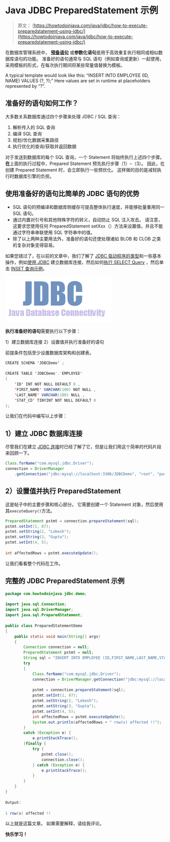 # Java JDBC PreparedStatement 示例

> 原文： [https://howtodoinjava.com/java/jdbc/how-to-execute-preparedstatement-using-jdbc/](https://howtodoinjava.com/java/jdbc/how-to-execute-preparedstatement-using-jdbc/)

在数据库管理系统中， [**预备语句**](https://en.wikipedia.org/wiki/Prepared_statement) 或**参数化语句**是用于高效重复执行相同或相似数据库语句的功能。 准备好的语句通常与 SQL 语句（例如查询或更新）一起使用，采用模板的形式，在每次执行期间将某些常量值替换为模板。

A typical template would look like this: “INSERT INTO EMPLOYEE (ID, NAME) VALUES (?, ?);”
Here values are set in runtime at placeholders represented by “?”.

## 准备好的语句如何工作？

大多数关系数据库通过四个步骤来处理 JDBC / SQL 查询：

1.  解析传入的 SQL 查询
2.  编译 SQL 查询
3.  规划/优化数据采集路径
4.  执行优化的查询/获取并返回数据

对于发送到数据库的每个 SQL 查询，一个 Statement 将始终执行上述四个步骤。 **在**上面的执行过程中，Prepared Statement 预先执行步骤（1）–（3）。 因此，在创建 Prepared Statement 时，会立即执行一些预优化。 这样做的目的是减轻执行时数据库引擎的负担。

## 使用准备好的语句比简单的 JDBC 语句的优势

*   SQL 语句的预编译和数据库侧缓存可提高整体执行速度，并能够批量重用同一 SQL 语句。
*   通过内置对引号和其他特殊字符的转义，自动防止 SQL 注入攻击。 请注意，这要求您使用任何 PreparedStatement setXxx（）方法来设置值，并且不能通过字符串串联使用 SQL 字符串中的值。
*   除了以上两种主要用法外，准备好的语句还使处理诸如 BLOB 和 CLOB 之类的复杂对象变得容易。

如果您错过了，在以前的文章中，我们了解了 [JDBC 驱动程序的类型](//howtodoinjava.com/java/jdbc/jdbc-basics-types-of-jdbc-drivers/ "JDBC Basics : Types of JDBC Drivers?")和一些基本操作，例如[使用 JDBC](//howtodoinjava.com/java/jdbc/jdbc-mysql-database-connection-example/ "JDBC MySQL Database Connection Example") 建立数据库连接，然后如何[执行 SELECT Query](//howtodoinjava.com/misc/jdbc-select-query-example/ "JDBC SELECT Query Example") ，然后单击 [INSET 查询示例](//howtodoinjava.com/java/jdbc/jdbc-sql-insert-query-example/ "JDBC SQL INSERT Query Example")。

![JDBC-Icon](img/353e2fc90002c7f65b66549c16f491fa.png)

**执行准备好的语句**需要执行以下步骤：

1）建立数据库连接
2）设置值并执行准备好的语句

前提条件包括至少设置数据库架构和创建表。

```java
CREATE SCHEMA 'JDBCDemo' ;

CREATE TABLE 'JDBCDemo'.'EMPLOYEE'
(
	'ID' INT NOT NULL DEFAULT 0 ,
	'FIRST_NAME' VARCHAR(100) NOT NULL ,
	'LAST_NAME' VARCHAR(100) NULL ,
	'STAT_CD' TINYINT NOT NULL DEFAULT 0
);

```

让我们在代码中编写以上步骤：

## 1）建立 JDBC 数据库连接

尽管我们在建立 [JDBC 连接](//howtodoinjava.com/java/jdbc/jdbc-mysql-database-connection-example/)时已经了解了它，但是让我们用这个简单的代码片段来回顾一下。

```java
Class.forName("com.mysql.jdbc.Driver");
connection = DriverManager
	.getConnection("jdbc:mysql://localhost:3306/JDBCDemo", "root", "password");

```

## 2）设置值并执行 PreparedStatement

这是帖子中的主要步骤和核心部分。 它需要创建一个 Statement 对象，然后使用其`executeQuery()`方法。

```java
PreparedStatement pstmt = connection.prepareStatement(sql);
pstmt.setInt(1, 87);
pstmt.setString(2, "Lokesh");
pstmt.setString(3, "Gupta");
pstmt.setInt(4, 5);

int affectedRows = pstmt.executeUpdate();

```

让我们看看整个代码在工作。

## 完整的 JDBC PreparedStatement 示例

```java
package com.howtodoinjava.jdbc.demo;

import java.sql.Connection;
import java.sql.DriverManager;
import java.sql.PreparedStatement;

public class PreparedStatementDemo 
{
	public static void main(String[] args) 
	{
		Connection connection = null;
		PreparedStatement pstmt = null;
		String sql = "INSERT INTO EMPLOYEE (ID,FIRST_NAME,LAST_NAME,STAT_CD) VALUES (?,?,?,?)";
		try 
		{
			Class.forName("com.mysql.jdbc.Driver");
			connection = DriverManager.getConnection("jdbc:mysql://localhost:3306/JDBCDemo", "root", "password");

			pstmt = connection.prepareStatement(sql);
			pstmt.setInt(1, 87);
			pstmt.setString(2, "Lokesh");
			pstmt.setString(3, "Gupta");
			pstmt.setInt(4, 5);
			int affectedRows = pstmt.executeUpdate();
			System.out.println(affectedRows + " row(s) affected !!");
		} 
		catch (Exception e) {
			e.printStackTrace();
		}finally {
			try {
				pstmt.close();
				connection.close();
			} catch (Exception e) {
				e.printStackTrace();
			}
		}
	}
}

Output:

1 row(s) affected !!

```

以上就是这篇文章。 如果需要解释，请给我评论。

**快乐学习！**